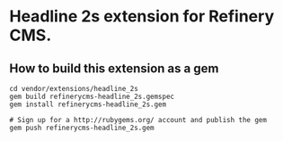 # Headline 2s extension for Refinery CMS.

## How to build this extension as a gem

    cd vendor/extensions/headline_2s
    gem build refinerycms-headline_2s.gemspec
    gem install refinerycms-headline_2s.gem

    # Sign up for a http://rubygems.org/ account and publish the gem
    gem push refinerycms-headline_2s.gem